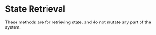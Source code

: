 # State Retrieval
These methods are for retrieving state, and do not mutate any part of the system.
